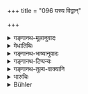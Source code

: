 +++
title = "096 यस्य विद्वान्"

+++

<details><summary>गङ्गानथ-मूलानुवादः</summary>

‘The gods do not regard any person in this world as superior to him, whom his knowing soul does not distrust, while he is speaking.’—(96)
</details>

<details><summary>मेधातिथिः</summary>

**यस्य वदतः** साक्षिणो **विद्वान्** सत्यानृते जानानः **क्षेत्रज्ञो** ऽन्तर्यामी पुरुषो **नातिशङ्कते** किम् अयं सत्यं वक्ष्यत्य् अनृतं वेत्य् एवं नाशङ्कते, निश्चितम् एवैष सत्यं वक्तीति यस्यात्मा निर्विशङ्कः तस्मात् पुरुषान् **नान्यं** **श्रेयांसं** श्रेष्ठं प्रशस्ततमं **पुरुषं देवा** जानते । 

- <u>कः पुनर्</u> अयं वेदिता । कश् च ततो ऽन्य आशङ्किता । एक एव ह्य् आत्मा स्वप्रयत्नद्वारेण वाचम् ईरयन् वेदिता संपद्यते । स एव तद्धर्मेण किं कथं स्याद् इत्य् एवंरूपेणाशङ्काख्यानेन युज्यते । तत्र भेदानुपपत्तिः । 

<u>सत्यम्</u> एतत् । काल्पनिकेन भेदेनैवम् उक्तम् । यथा हन्त्य् आत्मानम् आत्मनेति ॥ ८.९६ ॥
</details>

<details><summary>गङ्गानथ-भाष्यानुवादः</summary>

‘*While he is speaking*’—while the witness is giving evidence.

‘*Knowing*,’—cognisant of what is true and what is not true.

‘*Soul*’—the Inner Guide.

‘*Does not distrust*,’—has no doubt as to whether the man will tell the truth or not; is sure that ho will tell the truth.

He whose innermost soul is so confident,—to such a person the gods regard no one *as ‘superior*’—more praiseworthy.

“Who is the *speaker*, and who, apart from him, is the *distruster*? In fact, the soul is one only; when he, through his effort, utters speech, he becomes the *speaker*; and the same entity that comes to have ‘distrust,’ when he is faced by doubts regarding *what* and *how* tilings are going to happen; so that there cun be no difference between the two.”

This is quite true; but the statement in the text is based upon an assumed distinction; just like the statement ‘one injures his soul by his own soul’ (*Bhagavad-gitā*).—(90)
</details>

<details><summary>गङ्गानथ-टिप्पन्यः</summary>

This verse is quoted in *Aparārka* (p. 674);—and in *Kṛtyakalpataru* (35b).
</details>

<details><summary>गङ्गानथ-तुल्य-वाक्यानि</summary>

**(verses 8.89-97)**

\[See the texts under [79 *et seq*.]\]
</details>

<details><summary>भारुचिः</summary>

अष्टौ श्लोकाः शूद्रशपथानुयोगार्थाः । एवम् एभिर् अनेकैर् वाक्यार्थप्रकारैः सत्यवचनार्थाः संप्[अद्यते] । यथा ब्राह्मणादिवर्णानुयोगानाम् ॥ ८.८९–९६ ॥
</details>

<details><summary>Bühler</summary>

096	'The gods are acquainted with no better man in this world than him, of whom his conscious Soul has no distrust, when he gives evidence.
</details>
